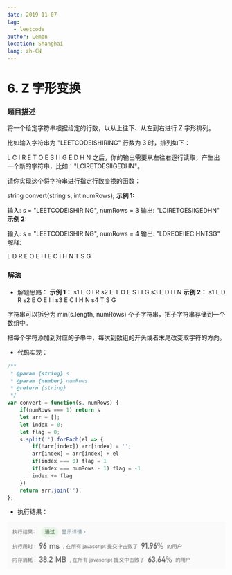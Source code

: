 ```yaml
---
date: 2019-11-07
tag:
  - leetcode
author: Lemon
location: Shanghai
lang: zh-CN
---
```


# 6. Z 字形变换

### 题目描述

将一个给定字符串根据给定的行数，以从上往下、从左到右进行 Z 字形排列。

比如输入字符串为 "LEETCODEISHIRING" 行数为 3 时，排列如下：

L   C   I   R
E T O E S I I G
E   D   H   N
之后，你的输出需要从左往右逐行读取，产生出一个新的字符串，比如："LCIRETOESIIGEDHN"。

请你实现这个将字符串进行指定行数变换的函数：

string convert(string s, int numRows);
**示例 1:**

输入: s = "LEETCODEISHIRING", numRows = 3
输出: "LCIRETOESIIGEDHN"
**示例 2:**

输入: s = "LEETCODEISHIRING", numRows = 4
输出: "LDREOEIIECIHNTSG"
解释:

L     D     R
E   O E   I I
E C   I H   N
T     S     G

### 解法

- 解题思路：
**示例 1：**
s1   L   C   I   R
s2   E T O E S I I G
s3   E   D   H   N
**示例 2：**
s1   L   D   R
s2   E O E I I
s3   E C I H N
s4   T   S   G

字符串可以拆分为 min(s.length, numRows) 个子字符串，把子字符串存储到一个数组中。

把每个字符添加到对应的子串中，每次到数组的开头或者末尾改变取字符的方向。

- 代码实现：

```js
/**
 * @param {string} s
 * @param {number} numRows
 * @return {string}
 */
var convert = function(s, numRows) {
    if(numRows === 1) return s
    let arr = [];
    let index = 0;
    let flag = 0;
    s.split('').forEach(el => {
        if(!arr[index]) arr[index] = '';
        arr[index] = arr[index] + el
        if(index === 0) flag = 1
        if(index === numRows - 1) flag = -1
        index += flag
    })
    return arr.join('');
};
```

- 执行结果：

![执行结果](https://raw.githubusercontent.com/lemon-lc/vue-blog/images/images20191108225740.png)
